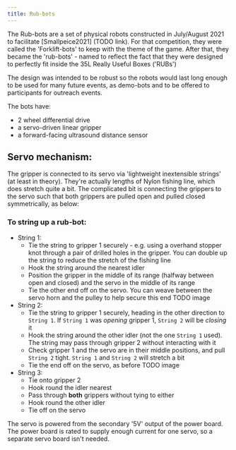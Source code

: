 ```yaml
---
title: Rub-bots
---
```


The Rub-bots are a set of physical robots constructed in July/August
2021 to facilitate [Smallpeice2021] (TODO link). For that competition, they were called the 'Forklift-bots' to keep with the theme of the game. After that, they became the 'rub-bots' - named to reflect the fact that they were designed to perfectly fit inside the 35L Really Useful Boxes ('RUBs')

The design was intended to be robust so the robots would last long enough to be used for many future events, as demo-bots and to be offered to participants for outreach events.

The bots have:
 - 2 wheel differential drive
 - a servo-driven linear gripper
 - a forward-facing ultrasound distance sensor




## Servo mechanism:



The gripper is connected to its servo via 'lightweight inextensible strings' (at least in theory). They're actually lengths of Nylon fishing line, which does stretch quite a bit. The complicated bit is connecting the grippers to the servo such that both grippers are pulled open and pulled closed symmetrically, as below:

### To string up a rub-bot:
 - String 1:
    - Tie the string to gripper 1 securely - e.g. using a overhand
    stopper knot through a pair of drilled holes in the gripper. You can double up the string to reduce the stretch of the fishing line
    - Hook the string around the nearest idler
    - Position the gripper in the middle of its range (halfway between open and closed) and the servo in the middle of its range
    - Tie the other end off on the servo. You can weave between the servo horn and the pulley to help secure this end
    TODO image
 - String 2:
    - Tie the string to gripper 1 securely, heading in the other direction to `String 1`. If `String 1` was *opening* gripper 1, `String 2` will be *closing* it
    - Hook the string around the other idler (not the one `String 1` used). The string may pass through gripper 2 without interacting with it
    - Check gripper 1 and the servo are in their middle positions, and pull `String 2` tight. `String 1` and `String 2` will stretch a bit
    - Tie the end off on the servo, as before
    TODO image
 - String 3:
    - Tie onto gripper 2
    - Hook round the idler nearest
    - Pass through **both** grippers without tying to either
    - Hook round the other idler
    - Tie off on the servo
    

The servo is powered from the secondary '5V' output of the power board. The power board is rated to supply enough current for one servo, so a separate servo board isn't needed.